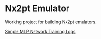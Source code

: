 # Nx2pt Emulator

Working project for building Nx2pt emulators. 

[Simple MLP Network Training Logs](./docs/training_logs_MLP.md)